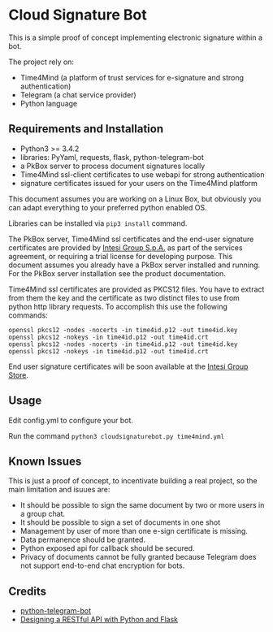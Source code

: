 # Cloud Signature Bot

This is a simple proof of concept implementing electronic signature within a bot.

The project rely on:
* Time4Mind (a platform of trust services for e-signature and strong authentication)
* Telegram (a chat service provider)
* Python language

## Requirements and Installation

* Python3 >= 3.4.2
* libraries: PyYaml, requests, flask, python-telegram-bot
* a PkBox server to process document signatures locally
* Time4Mind ssl-client certificates to use webapi for strong authentication
* signature certificates issued for your users on the Time4Mind platform

This document assumes you are working on a Linux Box, but obviously you can adapt everything to your preferred python enabled OS.

Libraries can be installed via `pip3 install` command.

The PkBox server, Time4Mind ssl certificates and the  end-user signature certificates are provided by [Intesi Group S.p.A.](http://www.intesigroup.com) as part of the services agreement, or requiring a trial license for developing purpose. This document assumes you already have a PkBox server installed and running. For the PkBox server installation see the product documentation. 

Time4Mind ssl certificates are provided as PKCS12 files. You have to extract from them the key and the certificate as two distinct files to use from python http library requests. To accomplish this use the following commands:
```
openssl pkcs12 -nodes -nocerts -in time4id.p12 -out time4id.key
openssl pkcs12 -nokeys -in time4id.p12 -out time4id.crt
openssl pkcs12 -nodes -nocerts -in time4id.p12 -out time4id.key
openssl pkcs12 -nokeys -in time4id.p12 -out time4id.crt
```
End user signature certificates will be soon available at the [Intesi Group Store](https://www.intesigroup.com).

## Usage

Edit config.yml to configure your bot.

Run the command `python3 cloudsignaturebot.py time4mind.yml`

## Known Issues

This is just a proof of concept, to incentivate building a real project, so the main limitation and isuues are: 
* It should be possible to sign the same document by two or more users in a group chat.
* It should be possible to sign a set of documents in one shot 
* Management by user of more than one e-sign certificate is missing.
* Data permanence should be granted. 
* Python exposed api for callback should be secured.
* Privacy of documents cannot be fully granted because Telegram does not support end-to-end chat encryption for bots.

## Credits

* [python-telegram-bot](https://github.com/python-telegram-bot/python-telegram-bot)
* [Designing a RESTful API with Python and Flask](https://blog.miguelgrinberg.com/post/designing-a-restful-api-with-python-and-flask)

